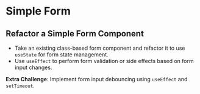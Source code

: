 # Simple Form

## Refactor a Simple Form Component

- Take an existing class-based form component and refactor it to use `useState` for form state management.
- Use `useEffect` to perform form validation or side effects based on form input changes.

**Extra Challenge**: Implement form input debouncing using `useEffect` and `setTimeout`.
